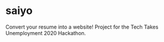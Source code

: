 # saiyo
Convert your resume into a website! Project for the Tech Takes Unemployment 2020 Hackathon.
